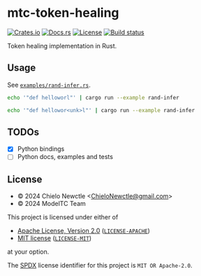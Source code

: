 # mtc-token-healing

[![Crates.io](https://img.shields.io/crates/v/mtc-token-healing.svg)](https://crates.io/crates/mtc-token-healing)
[![Docs.rs](https://img.shields.io/docsrs/mtc-token-healing.svg)](https://docs.rs/mtc-token-healing)
[![License](https://img.shields.io/badge/license-MIT%2FApache--2.0-informational.svg)](#license)
[![Build status](https://github.com/ModelTC/mtc-token-healing/actions/workflows/ci.yml/badge.svg)](https://github.com/ModelTC/mtc-token-healing/actions)

Token healing implementation in Rust.

## Usage

See [`examples/rand-infer.rs`](examples/rand-infer.rs).

```sh
echo '"def helloworl"' | cargo run --example rand-infer
```

```sh
echo '"def hellowor<unk>l"' | cargo run --example rand-infer
```

## TODOs

- [x] Python bindings
- [ ] Python docs, examples and tests

## License

- &copy; 2024 Chielo Newctle \<[ChieloNewctle@gmail.com](mailto:ChieloNewctle@gmail.com)\>
- &copy; 2024 ModelTC Team

This project is licensed under either of

- [Apache License, Version 2.0](https://www.apache.org/licenses/LICENSE-2.0) ([`LICENSE-APACHE`](LICENSE-APACHE))
- [MIT license](https://opensource.org/licenses/MIT) ([`LICENSE-MIT`](LICENSE-MIT))

at your option.

The [SPDX](https://spdx.dev) license identifier for this project is `MIT OR Apache-2.0`.

